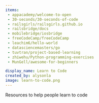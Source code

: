 ```yaml
---
items:
 - appacademy/welcome-to-open
 - 30-seconds/30-seconds-of-code
 - railsgirls/railsgirls.github.io
 - railsbridge/docs
 - mobilebridge/iosbridge
 - freeCodeCamp/freeCodeCamp
 - leachim6/hello-world
 - datasciencemasters/go
 - tuvtran/project-based-learning
 - zhiwehu/Python-programming-exercises
 - MunGell/awesome-for-beginners

display_name: Learn to Code
created_by: alysonla
image: learn-to-code.png
---
```

Resources to help people learn to code
